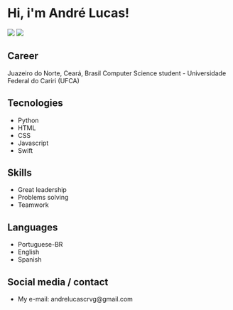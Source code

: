 <h1>Hi, i'm André Lucas!</h1>
<a href='https://www.linkedin.com/in/andré-lima-6a03a6304/'><img src='https://img.shields.io/badge/linkedin-%230077B5.svg?&style=for-the-badge&logo=linkedin&logoColor=white'></a>
<a href='https://www.instagram.com/lucascrvg23/'><img src='https://img.shields.io/badge/instagram-%23E4405F.svg?&style=for-the-badge&logo=instagram&logoColor=white'></a>

## Career

Juazeiro do Norte, Ceará, Brasil
Computer Science student - Universidade Federal do Cariri (UFCA)

## Tecnologies
<ul>
  <li>Python</li>
  <li>HTML</li>
  <li>CSS</li>
  <li>Javascript</li>
  <li>Swift</li>
</ul>

## Skills

<ul>
  <li>Great leadership</li>
  <li>Problems solving</li>
  <li>Teamwork</li>
</ul>

## Languages

<ul>
  <li>Portuguese-BR</li>
  <li>English</li>
  <li>Spanish</li>
</ul>

## Social media / contact

<ul>
  <li>My e-mail: andrelucascrvg@gmail.com</li>
</ul>
